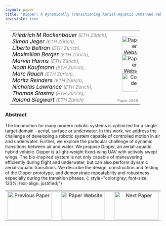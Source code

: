 ```yaml
---
layout: paper
title: "Dipper: A Dynamically Transitioning Aerial-Aquatic Unmanned Vehicle"
invisible: true
---
```

<table width = "95%" style="padding-left: 15px; margin-left: auto; margin-right: 10px;">
<tr><td style = "vertical-align: top; padding-right: 25px;" rowspan="2">
<span style="color:black; font-size: 110%;"><i>
Friedrich M Rockenbauer <span style="color:gray; font-size: 85%">(ETH Zürich)</span><span style="color:gray; font-size: 100%">,</span><br>  Simon Jeger <span style="color:gray; font-size: 85%">(ETH Zürich)</span><span style="color:gray; font-size: 100%">,</span><br>  Liberto Beltran <span style="color:gray; font-size: 85%">(ETH Zürich)</span><span style="color:gray; font-size: 100%">,</span><br>  Maximilian Berger <span style="color:gray; font-size: 85%">(ETH Zürich)</span><span style="color:gray; font-size: 100%">,</span><br>  Marvin Harms <span style="color:gray; font-size: 85%">(ETH Zürich)</span><span style="color:gray; font-size: 100%">,</span><br>  Noah Kaufmann <span style="color:gray; font-size: 85%">(ETH Zürich)</span><span style="color:gray; font-size: 100%">,</span><br>  Marc Rauch <span style="color:gray; font-size: 85%">(ETH Zürich)</span><span style="color:gray; font-size: 100%">,</span><br>  Moritz Reinders <span style="color:gray; font-size: 85%">(ETH Zürich)</span><span style="color:gray; font-size: 100%">,</span><br>  Nicholas Lawrance <span style="color:gray; font-size: 85%">(ETH Zürich)</span><span style="color:gray; font-size: 100%">,</span><br>  Thomas Stastny <span style="color:gray; font-size: 85%">(ETH Zürich)</span><span style="color:gray; font-size: 100%">,</span><br>  Roland Siegwart <span style="color:gray; font-size: 85%">(ETH Zürich)</span>
</i></span>
</td>
<td style="text-align: right;"><a href="http://www.roboticsproceedings.org/rss17/p048.pdf"><img src="{{ site.baseurl }}/images/paper_link.png" alt="Paper Website" width = "50"  height = "60"/></a><br> <a href="https://www.dipper.ethz.ch"><img src="{{ site.baseurl }}/images/website_link.png" alt="Paper Website" width = "50"  height = "60"/></a><br> <a href="https://youtu.be/KV90qqnhHb0"><img src="{{ site.baseurl }}/images/video_link.png" alt="Code" width = "50"  height = "60"/></a><br>   </td>
</tr>
<tr>
<td style="color:#777789; text-align:right; font-size: 75%; margin-right:10px;">Paper&nbsp;#048</td>
</tr>
</table>


### Abstract
The locomotion for many modern robotic systems is optimized for a single target domain - aerial, surface or underwater. In this work, we address the challenge of developing a robotic system capable of controlled motion in air and underwater. Further, we explore the particular challenge of dynamic transitions between air and water. We propose Dipper, an aerial-aquatic hybrid vehicle. Dipper is a light-weight fixed-wing UAV with actively swept wings. The bio-inspired system is not only capable of maneuvering efficiently during flight and underwater, but can also perform dynamic aerial-aquatic transitions. We describe the design, construction and testing of the Dipper prototype, and demonstrate repeatability and robustness especially during the transition phases.
{: style="color:gray; font-size: 120%; text-align: justified;"}



<table width="100%">
 <tr>
    <td style="width: 30%; text-align: center;"><a href="{{ site.baseurl }}/program/papers/047/">
<img src="{{ site.baseurl }}/images/previous_icon.png"
       alt="Previous Paper" width = "142"  height = "90"/> 
</a> </td>
<td style="text-align: center;"><a href="{{ site.baseurl }}/program/papers">
<img src="{{ site.baseurl }}/images/overview_icon.png"
       alt="Paper Website" width = "142"  height = "90"/> 
</a> </td>
    <td style="width: 30%; text-align: center;"><a href="{{ site.baseurl }}/program/papers/049/">
    <img src="{{ site.baseurl }}/images/next_icon.png"
        alt="Next Paper" width = "142"  height = "90"/>
    </a></td>
</tr>
</table>